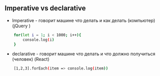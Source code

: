 ## Imperative vs declarative

* Imperative - говорит машине что делать и как  делать (компьютер) (jQuery )
```bash
    for(let i = 1; i < 1000; i++){
        console.log(i)
    }
```


* declarative - говорит машине что делать и что должно получиться (человек) (React)
```bash
    [1,2,3].forEach(item => console.log(item))
```